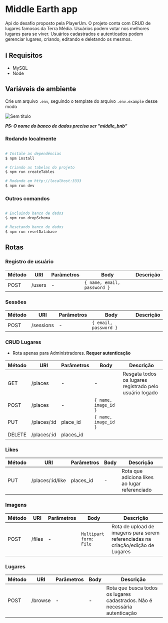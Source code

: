 # Middle Earth app

Api do desafio proposto pela PlayerUm. O projeto conta com CRUD de lugares famosos da Terra Média. Usuários podem votar nos 
melhores lugares para se viver. Usuários cadastrados e autenticados podem gerenciar lugares, criando, editando e deletando os mesmos.



## :information_source: Requisitos

- MySQL
- Node

## Variáveis de ambiente

Crie um arquivo ```.env```, seguindo o template do arquivo ```.env.example``` desse modo

![Sem título](https://user-images.githubusercontent.com/52511902/82506056-2fddd480-9ad5-11ea-8b43-c956f9a2134f.png)

***PS: O nome do banco de dados precisa ser "middle_bnb"***


### Rodando localmente

```bash

# Instale as dependências
$ npm install

# Criando as tabelas do projeto
$ npm run createTables

# Rodando em http://localhost:3333
$ npm run dev
```
### Outros comandos

```bash

# Excluindo banco de dados
$ npm run dropSchema

# Resetando banco de dados
$ npm run resetDatabase

```
## Rotas

### Registro de usuário


Método | URI | Parâmetros | Body | Descrição
-------|-----|-----------|------|-----------
POST | /users | - | `{ name, email, password }` | 

### Sessões


Método | URI | Parâmetros | Body | Descrição
-------|-----|-----------|------|-----------
POST | /sessions | - | `{ email, password }` | 


### CRUD Lugares

* Rota apenas para Administradores. <strong>Requer autenticação</strong>

Método | URI | Parâmetros | Body | Descrição
-------|-----|-----------|------|-----------
GET | /places | - | - | Resgata todos os lugares registrado pelo usuário logado
POST | /places | - | `{ name, image_id }`
PUT | /places/:id | place_id | `{ name, image_id }`
DELETE | /places/:id | places_id | 

### Likes

Método | URI | Parâmetros | Body | Descrição
-------|-----|-----------|------|-----------
PUT | /places/:id/like | places_id | - | Rota que adiciona likes ao lugar referenciado


### Imagens

Método | URI | Parâmetros | Body | Descrição
-------|-----|-----------|------|-----------
POST | /files | - | `Multipart form: File` | Rota de upload de imagens para serem referenciadas na criação/edição de Lugares

### Lugares

Método | URI | Parâmetros | Body | Descrição
-------|-----|-----------|------|-----------
POST | /browse | - | - | Rota que busca todos os lugares cadastrados. Não é necessária autenticação
